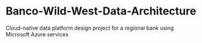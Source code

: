 # Banco-Wild-West-Data-Architecture
Cloud-native data platform design project for a regional bank using Microsoft Azure services
